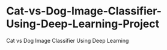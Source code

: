 # Cat-vs-Dog-Image-Classifier-Using-Deep-Learning-Project
Cat vs Dog Image Classifier Using Deep Learning
